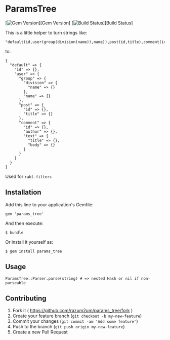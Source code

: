 # ParamsTree

[![Gem Version][GV img]][Gem Version]
[![Build Status][BS img]][Build Status]

This is a little helper to turn strings like:

    "default(id,user(group(division(name)),name)),post(id,title),comment(id,author,text(title,body))"

to:

    {
      "default" => {
        "id" => {},
        "user" => {
          "group" => {
            "division" => {
              "name" => {}
            },
            "name" => {}
          },
          "post" => {
            "id" => {},
            "title" => {}
          },
          "comment" => {
            "id" => {},
            "author" => {},
            "text" => {
              "title" => {},
              "body" => {}
            }
          }
        }
      }
    }

Used for `rabl-filters`

## Installation

Add this line to your application's Gemfile:

    gem 'params_tree'

And then execute:

    $ bundle

Or install it yourself as:

    $ gem install params_tree

## Usage

    ParamsTree::Parser.parse(string) # => nested Hash or nil if non-parseable

## Contributing

1. Fork it ( https://github.com/razum2um/params_tree/fork )
2. Create your feature branch (`git checkout -b my-new-feature`)
3. Commit your changes (`git commit -am 'Add some feature'`)
4. Push to the branch (`git push origin my-new-feature`)
5. Create a new Pull Request

[GV img]: https://badge.fury.io/rb/params_tree.png
[BS img]: https://travis-ci.org/razum2um/params_tree.png
